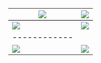 | <img src="https://github-readme-stats.vercel.app/api/top-langs?username=ztirk&langs_count=10&layout=compact&hide_border=true" align="center"/> | <img src="https://github-readme-stats.vercel.app/api/wakatime?username=@ztirk" />|
| ------------ | ------------ |
| <img src="https://wakatime.com/share/@ztirk/ab461542-8d92-4be4-aab6-15ad20f670c8.svg" align="center"/> | <img src="https://wakatime.com/share/@ztirk/efb8c388-90ba-4fe5-844a-79b88dfb5397.svg" />|
| ------------ |
| <img src="https://github-readme-stats.vercel.app/api/wakatime?username=@ztirk"/> | <img src="https://github-readme-stats.vercel.app/api/wakatime?username=@ztirk&layout=compact"/> |
